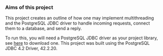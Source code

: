 ### Aims of this project
This project creates an outline of how one may implement multithreading and the PostgreSQL JDBC driver to handle incoming requests, connect them to a database, and send a reply.

To run this, you will need a PostgreSQL JDBC driver as your project library, see [here](https://jdbc.postgresql.org/download.html) to download one.
This project was built using the PostgreSQL JDBC 4.2 Driver, 42.2.20.
